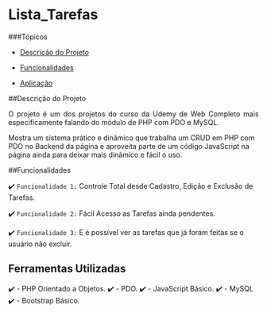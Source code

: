 # Lista_Tarefas

###Tópicos 

- [Descrição do Projeto](#descrição-do-projeto)

- [Funcionalidades](#funcionalidades)

- [Aplicação](#aplicação)

##Descrição do Projeto

<p align="justify">
O projeto é um dos projetos do curso da Udemy de Web Completo mais especificamente falando do módulo de PHP com PDO e MySQL.

Mostra um sistema prático e dinâmico que trabalha um CRUD em PHP com PDO no Backend da página e aproveita parte de um código JavaScript na página ainda para deixar mais dinâmico e fácil o uso.
</p>

##Funcionalidades

:heavy_check_mark: `Funcionalidade 1:` Controle Total desde Cadastro, Edição e Exclusão de Tarefas.

:heavy_check_mark: `Funcionalidade 2:` Fácil Acesso as Tarefas ainda pendentes.

:heavy_check_mark: `Funcionalidade 3:` E é possível ver as tarefas que já foram feitas se o usuário não excluir.

## Ferramentas Utilizadas

:heavy_check_mark: - PHP Orientado a Objetos.
:heavy_check_mark: - PDO.
:heavy_check_mark: - JavaScript  Básico.
:heavy_check_mark: - MySQL
:heavy_check_mark: - Bootstrap Básico.

